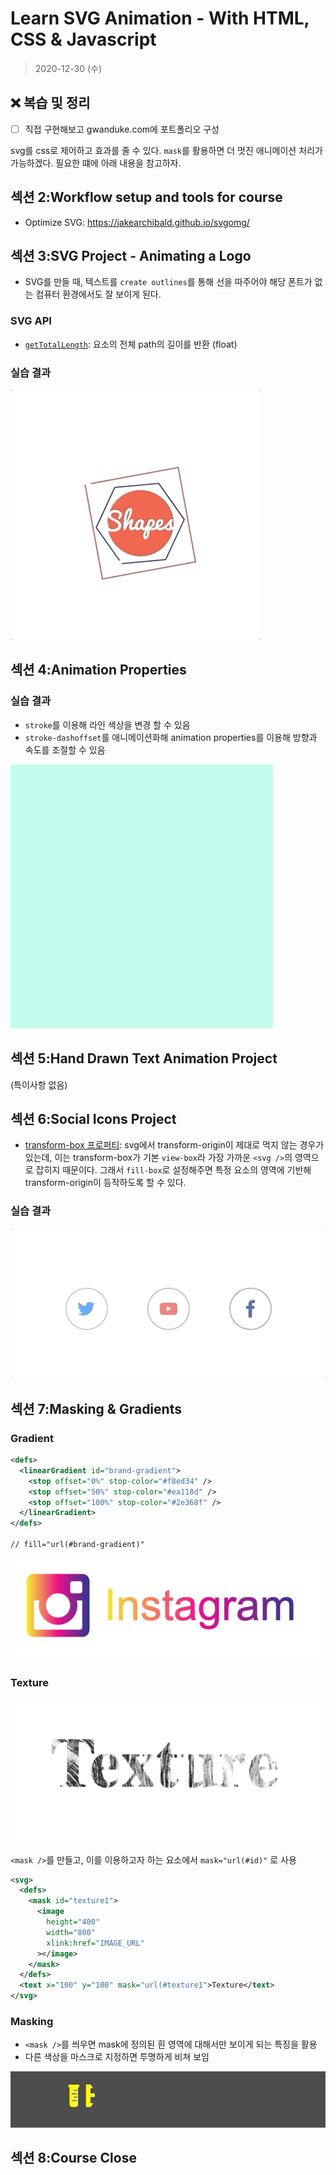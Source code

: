 # Learn SVG Animation - With HTML, CSS & Javascript

> 2020-12-30 (수)

## ❌ 복습 및 정리

- [ ] 직접 구현해보고 gwanduke.com에 포트폴리오 구성

svg를 css로 제어하고 효과를 줄 수 있다. `mask`를 활용하면 더 멋진 애니메이션 처리가 가능하겠다. 필요한 떄에 아래 내용을 참고하자.

<!-- ## 섹션 1:Welcome To The Course -->

## 섹션 2:Workflow setup and tools for course

- Optimize SVG: https://jakearchibald.github.io/svgomg/

## 섹션 3:SVG Project - Animating a Logo

- SVG를 만들 때, 텍스트를 `create outlines`를 통해 선을 따주어야 해당 폰트가 없는 컴퓨터 환경에서도 잘 보이게 된다.

### SVG API

- [`getTotalLength`](https://developer.mozilla.org/en-US/docs/Web/API/SVGPathElement/getTotalLength): 요소의 전체 path의 길이를 반환 (float)

### 실습 결과

![실습 결과](./section3/section3.gif)

## 섹션 4:Animation Properties

### 실습 결과

- `stroke`를 이용해 라인 색상을 변경 할 수 있음
- `stroke-dashoffset`를 애니메이션화해 animation properties를 이용해 방향과 속도를 조절할 수 있음

![실습 결과](./section4/section4.gif)

## 섹션 5:Hand Drawn Text Animation Project

(특이사항 없음)

## 섹션 6:Social Icons Project

- [transform-box 프로퍼티](https://developer.mozilla.org/en-US/docs/Web/CSS/transform-box): svg에서 transform-origin이 제대로 먹지 않는 경우가 있는데, 이는 transform-box가 기본 `view-box`라 가장 가까운 `<svg />`의 영역으로 잡히지 때문이다. 그래서 `fill-box`로 설정해주면 특정 요소의 영역에 기반해 transform-origin이 등작하도록 할 수 있다.

### 실습 결과

![실습 결과](./section6/section6.gif)

## 섹션 7:Masking & Gradients

### Gradient

```svg
<defs>
  <linearGradient id="brand-gradient">
    <stop offset="0%" stop-color="#f8ed34" />
    <stop offset="50%" stop-color="#ea118d" />
    <stop offset="100%" stop-color="#2e368f" />
  </linearGradient>
</defs>

// fill="url(#brand-gradient)"
```

![Gradient](./section7/s7-gradient.png)

### Texture

![Texture](./section7/s7-texture.png)

`<mask />`를 만들고, 이를 이용하고자 하는 요소에서 `mask="url(#id)"` 로 사용

```svg
<svg>
  <defs>
    <mask id="texture1">
      <image
        height="400"
        width="800"
        xlink:href="IMAGE_URL"
      ></image>
    </mask>
  </defs>
  <text x="100" y="100" mask="url(#texture1">Texture</text>
</svg>
```

### Masking

- `<mask />`를 씌우면 mask에 정의된 흰 영역에 대해서만 보이게 되는 특징을 활용
- 다른 색상을 마스크로 지정하면 투명하게 비쳐 보임

![Masking](./section7/s7-masking.gif)

## 섹션 8:Course Close
